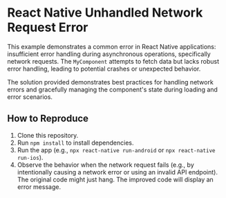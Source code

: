 # React Native Unhandled Network Request Error

This example demonstrates a common error in React Native applications: insufficient error handling during asynchronous operations, specifically network requests.  The `MyComponent` attempts to fetch data but lacks robust error handling, leading to potential crashes or unexpected behavior.

The solution provided demonstrates best practices for handling network errors and gracefully managing the component's state during loading and error scenarios.

## How to Reproduce
1. Clone this repository.
2. Run `npm install` to install dependencies.
3. Run the app (e.g., `npx react-native run-android` or `npx react-native run-ios`).
4. Observe the behavior when the network request fails (e.g., by intentionally causing a network error or using an invalid API endpoint).  The original code might just hang. The improved code will display an error message.
